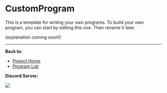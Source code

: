 # CustomProgram

This is a template for writing your own programs. To build your own program, you can start by editing this one. Then rename it later.

(explanation coming soon!)




<hr>

**Back to:**
- [Project Home](/README.md)
- [Program List](/Documentation/ProgramList.md)

**Discord Server:** 

[<img src="https://canary.discordapp.com/api/guilds/695809740428673034/widget.png?style=banner2">](https://discord.gg/cQ4gWxN)
